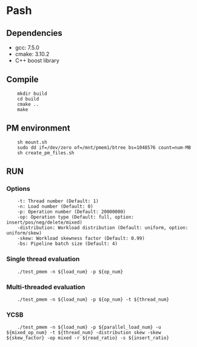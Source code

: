 # Pash

## Dependencies
* gcc: 7.5.0
* cmake: 3.10.2
* C++ boost library

## Compile
```
    mkdir build
    cd build
    cmake ..
    make
```

## PM environment
```
    sh mount.sh
    sudo dd if=/dev/zero of=/mnt/pmem1/btree bs=1048576 count=num-MB
    sh create_pm_files.sh
```

## RUN
### Options
```
    -t: Thread number (Default: 1)
    -n: Load number (Default: 0)
    -p: Operation number (Default: 20000000)
    -op: Operation type (Default: full, option: insert/pos/neg/delete/mixed)
    -distribution: Workload distribution (Default: uniform, option: uniform/skew)
    -skew: Workload skewness factor (Default: 0.99)
    -bs: Pipeline batch size (Default: 4)
```
### Single thread evaluation
```
    ./test_pmem -n ${load_num} -p ${op_num}
```

### Multi-threaded evaluation
```
    ./test_pmem -n ${load_num} -p ${op_num} -t ${thread_num}
```

### YCSB
```
    ./test_pmem -n ${load_num} -p ${parallel_load_num} -u ${mixed_op_num} -t ${thread_num} -distribution skew -skew ${skew_factor} -op mixed -r ${read_ratio} -s ${insert_ratio}
```